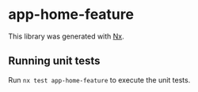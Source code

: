 # app-home-feature

This library was generated with [Nx](https://nx.dev).

## Running unit tests

Run `nx test app-home-feature` to execute the unit tests.

